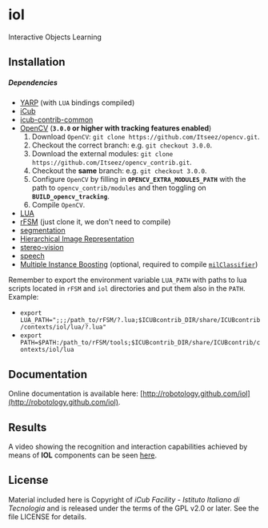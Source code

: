 iol
===

Interactive Objects Learning

## Installation

##### Dependencies
- [YARP](https://github.com/robotology/yarp) (with `LUA` bindings compiled)
- [iCub](https://github.com/robotology/icub-main)
- [icub-contrib-common](https://github.com/robotology/icub-contrib-common)
- [OpenCV](http://opencv.org/downloads.html) (**`3.0.0` or higher with tracking features enabled**)
    1. Download `OpenCV`: `git clone https://github.com/Itseez/opencv.git`.
    2. Checkout the correct branch: e.g. `git checkout 3.0.0`.
    3. Download the external modules: `git clone https://github.com/Itseez/opencv_contrib.git`.
    4. Checkout the **same** branch: e.g. `git checkout 3.0.0`.
    5. Configure `OpenCV` by filling in **`OPENCV_EXTRA_MODULES_PATH`** with the path to `opencv_contrib/modules` and then toggling on **`BUILD_opencv_tracking`**.
    6. Compile `OpenCV`.
- [LUA](http://wiki.icub.org/yarpdoc/yarp_swig.html#yarp_swig_lua)
- [rFSM](https://github.com/kmarkus/rFSM) (just clone it, we don't need to compile)
- [segmentation](https://github.com/robotology/segmentation)
- [Hierarchical Image Representation](https://github.com/robotology/himrep)
- [stereo-vision](https://github.com/robotology/stereo-vision)
- [speech](https://github.com/robotology/speech)
- [Multiple Instance Boosting](https://github.com/robotology/boost-mil) (optional, required to compile [`milClassifier`](https://github.com/robotology/iol/tree/master/src/milClassifier))

Remember to export the environment variable `LUA_PATH` with paths to lua scripts
located in `rFSM` and `iol` directories and put them also in the `PATH`.<br>
Example:
- `export LUA_PATH=";;;/path_to/rFSM/?.lua;$ICUBcontrib_DIR/share/ICUBcontrib/contexts/iol/lua/?.lua"`
- `export PATH=$PATH:/path_to/rFSM/tools;$ICUBcontrib_DIR/share/ICUBcontrib/contexts/iol/lua`

## Documentation

Online documentation is available here: [http://robotology.github.com/iol](http://robotology.github.com/iol).

## Results

A video showing the recognition and interaction capabilities achieved by means
of **IOL** components can be seen [here](https://www.youtube.com/watch?v=ghUFweqm7W8).

## License

Material included here is Copyright of _iCub Facility - Istituto Italiano di
Tecnologia_ and is released under the terms of the GPL v2.0 or later.
See the file LICENSE for details.
